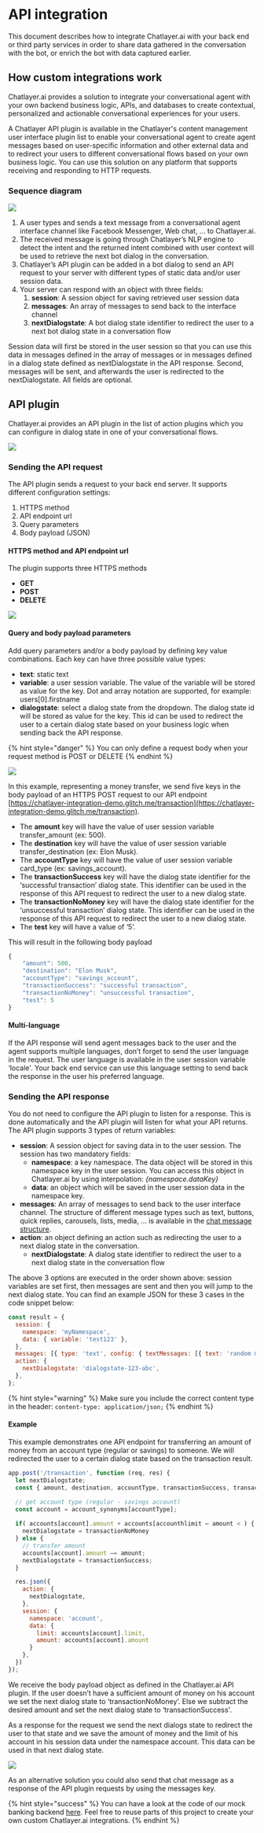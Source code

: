 # API integration

This document describes how to integrate Chatlayer.ai with your back end or third party services in order to share data gathered in the conversation with the bot, or enrich the bot with data captured earlier.&#x20;

## How custom integrations work

Chatlayer.ai provides a solution to integrate your conversational agent with your own backend business logic, APIs, and databases to create contextual, personalized and actionable conversational experiences for your users.

A Chatlayer API plugin is available in the Chatlayer's content management user interface plugin list to enable your conversational agent to create agent messages based on user-specific information and other external data and to redirect your users to different conversational flows based on your own business logic. You can use this solution on any platform that supports receiving and responding to HTTP requests.

### Sequence diagram

![](<../../.gitbook/assets/image (131).png>)

1. A user types and sends a text message from a conversational agent interface channel like Facebook Messenger, Web chat, … to Chatlayer.ai.
2. The received message is going through Chatlayer’s NLP engine to detect the intent and the returned intent combined with user context will be used to retrieve the next bot dialog in the conversation.
3. Chatlayer’s API plugin can be added in a bot dialog to send an API request to your server with different types of static data and/or user session data.
4. Your server can respond with an object with three fields:
   1. **session**: A session object for saving retrieved user session data
   2. **messages**: An array of messages to send back to the interface channel
   3. **nextDialogstate**: A bot dialog state identifier to redirect the user to a next bot dialog state in a conversation flow

Session data will first be stored in the user session so that you can use this data in messages defined in the array of messages or in messages defined in a dialog state defined as nextDialogstate in the API response. Second, messages will be sent, and afterwards the user is redirected to the nextDialogstate. All fields are optional.

## API plugin

Chatlayer.ai provides an API plugin in the list of action plugins which you can configure in dialog state in one of your conversational flows.

![](<../../.gitbook/assets/image (174).png>)

### Sending the API request

The API plugin sends a request to your back end server. It supports different configuration settings:

1. HTTPS method
2. API endpoint url
3. Query parameters
4. Body payload (JSON)

#### HTTPS method and API endpoint url

The plugin supports three HTTPS methods

* **GET**
* **POST**
* **DELETE**

![](<../../.gitbook/assets/2 (2).png>)

#### Query and body payload parameters

Add query parameters and/or a body payload by defining key value combinations. Each key can have three possible value types:

* **text**: static text
* **variable**: a user session variable. The value of the variable will be stored as value for the key. Dot and array notation are supported, for example: users\[0].firstname
* **dialogstate**: select a dialog state from the dropdown. The dialog state id will be stored as value for the key. This id  can be used to redirect the user to a certain dialog state based on your business logic when sending back the API response.

{% hint style="danger" %}
You can only define a request body when your request method is POST or DELETE
{% endhint %}

![](<../../.gitbook/assets/3 (1).png>)

In this example, representing a money transfer, we send five keys in the body payload of an HTTPS POST request to our API endpoint [https://chatlayer-integration-demo.glitch.me/transaction](https://chatlayer-integration-demo.glitch.me/transaction).

* The **amount** key will have the value of user session variable transfer\_amount (ex: 500).
* The **destination** key will have the value of user session variable transfer\_destination (ex: Elon Musk).
* The **accountType** key will have the value of user session variable card\_type (ex: savings\_account).
* The **transactionSuccess** key will have the dialog state identifier for the ‘successful transaction’ dialog state. This identifier can be used in the response of this API request to redirect the user to a new dialog state.
* The **transactionNoMoney** key will have the dialog state identifier for the ‘unsuccessful transaction’ dialog state. This identifier can be used in the response of this API request to redirect the user to a new dialog state.
* The **test** key will have a value of ‘5’.

This will result in the following body payload

```javascript
{
    "amount": 500,
    "destination": "Elon Musk",
    "accountType": "savings_account",
    "transactionSuccess": "successful transaction",
    "transactionNoMoney": "unsuccessful transaction",
    "test": 5
}
```

#### Multi-language

If the API response will send agent messages back to the user and the agent supports multiple languages, don’t forget to send the user language in the request. The user language is available in the user session variable ‘locale'. Your back end service can use this language setting to send back the response in the user his preferred language.

### Sending the API response

You do not need to configure the API plugin to listen for a response. This is done automatically and the API plugin will listen for what your API returns. The API plugin supports 3 types of return variables:

* **session**: A session object for saving data in to the user session. The session has two mandatory fields:
  * **namespace**: a key namespace. The data object will be stored in this namespace key in the user session. You can access this object in Chatlayer.ai by using interpolation: _{namespace.dataKey}_
  * **data**: an object which will be saved in the user session data in the namespace key.
* **messages**: An array of messages to send back to the user interface channel. The structure of different message types such as text, buttons, quick replies, carousels, lists, media, … is available in the [chat message structure](../chat-message-structure-for-apis.md).
* **action**: an object defining an action such as redirecting the user to a next dialog state in the conversation.
  * **nextDialogstate**: A dialog state identifier to redirect the user to a next dialog state in the conversation flow

The above 3 options are executed in the order shown above: session variables are set first, then messages are sent and then you will jump to the next dialog state. You can find an example JSON for these 3 cases in the code snippet below:

```javascript
const result = {
  session: {
    namespace: 'myNamespace',
    data: { variable: 'test123' },
  },
  messages: [{ type: 'text', config: { textMessages: [{ text: 'random message 1' }] } }],
  action: {
    nextDialogstate: 'dialogstate-123-abc',
  },
};
```

{% hint style="warning" %}
Make sure you include the correct content type in the header: `content-type: application/json;`
{% endhint %}

#### Example

This example demonstrates one API endpoint for transferring an amount of money from an account type (regular or savings) to someone. We will redirected the user to a certain dialog state based on the transaction result.

```javascript
app.post('/transaction', function (req, res) {
  let nextDialogstate; 
  const { amount, destination, accountType, transactionSuccess, transactionNoMoney = req.body; 

  // get account type (regular - savings account) 
  const account = account_synonyms[accountType];
 
  if( accounts[account].amount + accounts[accounthlimit — amount < ) {
    nextDialogstate = transactionNoMoney 
  } else { 
    // transfer amount 
    accounts[account].amount —= amount;
    nextDialogstate = transactionSuccess; 
  } 

  res.json({
    action: { 
      nextDialogstate,
    }, 
    session: {
      namespace: 'account', 
      data: {
        limit: accounts[account].limit, 
        amount: accounts[account].amount 
      }
    },
  })
});
```

We receive the body payload object as defined in the Chatlayer.ai API plugin. If the user doesn’t have a sufficient amount of money on his account we set the next dialog state to ‘transactionNoMoney’. Else we subtract the desired amount and set the next dialog state to ‘transactionSuccess'.

As a response for the request we send the next dialogs state to redirect the user to that state and we save the amount of money and the limit of his account in his session data under the namespace account. This data can be used in that next dialog state.

![](<../../.gitbook/assets/image (229).png>)

As an alternative solution you could also send that chat message as a response of the API plugin requests by using the messages key.

{% hint style="success" %}
You can have a look at the code of our mock banking backend [here](https://chatlayer-integration-demo.glitch.me/). Feel free to reuse parts of this project to create your own custom Chatlayer.ai integrations.
{% endhint %}
